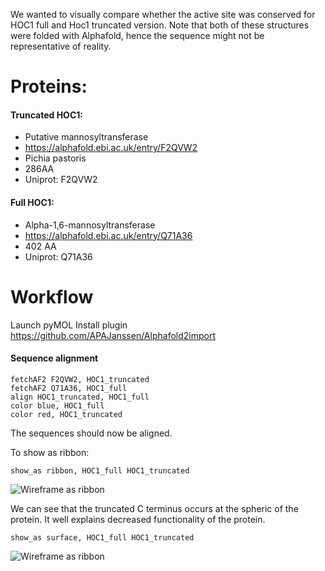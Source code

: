 We wanted to visually compare whether the active site was conserved for HOC1 full and Hoc1 truncated version.
Note that both of these structures were folded with Alphafold, hence the sequence might not be representative of reality.


# Proteins:
#### Truncated HOC1:
* Putative mannosyltransferase
* https://alphafold.ebi.ac.uk/entry/F2QVW2
* Pichia pastoris 
* 286AA
* Uniprot: F2QVW2



#### Full HOC1:
* Alpha-1,6-mannosyltransferase
* https://alphafold.ebi.ac.uk/entry/Q71A36
* 402 AA
* Uniprot: Q71A36


# Workflow
Launch pyMOL 
Install plugin https://github.com/APAJanssen/Alphafold2import

#### Sequence alignment  
``` pyMOL
fetchAF2 F2QVW2, HOC1_truncated
fetchAF2 Q71A36, HOC1_full
align HOC1_truncated, HOC1_full
color blue, HOC1_full
color red, HOC1_truncated

```
The sequences should now be aligned.

To show as ribbon:
```
show_as ribbon, HOC1_full HOC1_truncated

```

![Wireframe as ribbon](ribbon.png)

We can see that the truncated C terminus occurs at the spheric of the protein. It well explains decreased functionality of the protein.


```
show_as surface, HOC1_full HOC1_truncated

```

![Wireframe as ribbon](ribbon.png)